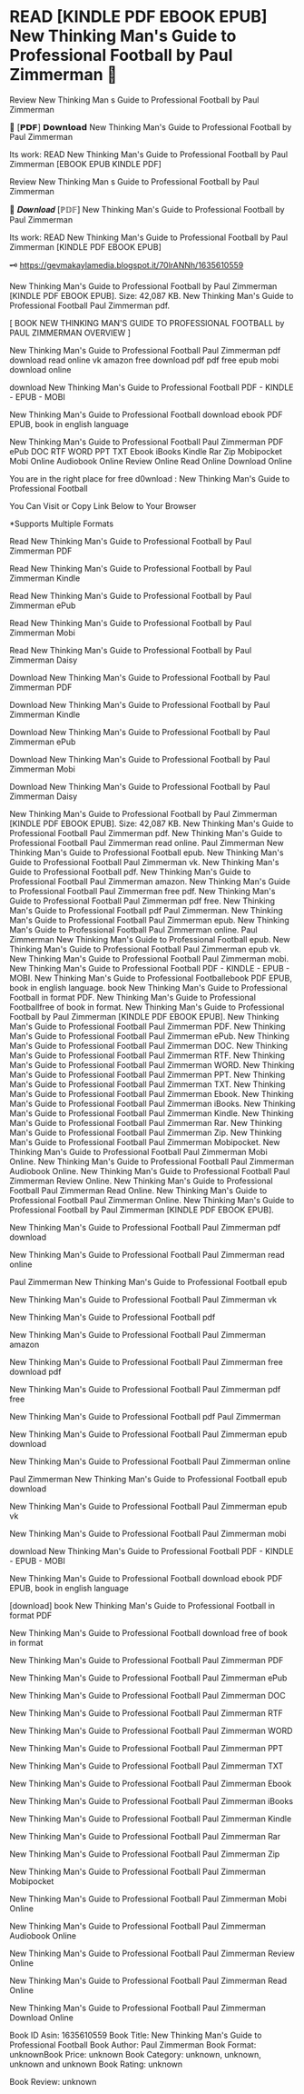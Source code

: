 # READ [KINDLE PDF EBOOK EPUB] New Thinking Man's Guide to Professional Football by  Paul Zimmerman 📒
Review New Thinking Man s Guide to Professional Football by Paul Zimmerman

📜 [𝗣𝗗𝗙] 𝗗𝗼𝘄𝗻𝗹𝗼𝗮𝗱 New Thinking Man's Guide to Professional Football by Paul Zimmerman

Its work: READ New Thinking Man's Guide to Professional Football by Paul Zimmerman [EBOOK EPUB KINDLE PDF]


Review New Thinking Man s Guide to Professional Football by Paul Zimmerman

📒 𝑫𝒐𝒘𝒏𝒍𝒐𝒂𝒅 [ℙ𝔻𝔽] New Thinking Man's Guide to Professional Football by Paul Zimmerman

Its work: READ New Thinking Man's Guide to Professional Football by Paul Zimmerman [KINDLE PDF EBOOK EPUB]



🗝️ https://gevmakaylamedia.blogspot.it/70lrANNh/1635610559



New Thinking Man's Guide to Professional Football by Paul Zimmerman [KINDLE PDF EBOOK EPUB]. Size: 42,087 KB. New Thinking Man's Guide to Professional Football Paul Zimmerman pdf.

[ BOOK NEW THINKING MAN'S GUIDE TO PROFESSIONAL FOOTBALL by PAUL ZIMMERMAN OVERVIEW ]

New Thinking Man's Guide to Professional Football Paul Zimmerman pdf download read online vk amazon free download pdf pdf free epub mobi download online

download New Thinking Man's Guide to Professional Football PDF - KINDLE - EPUB - MOBI

New Thinking Man's Guide to Professional Football download ebook PDF EPUB, book in english language

New Thinking Man's Guide to Professional Football Paul Zimmerman PDF ePub DOC RTF WORD PPT TXT Ebook iBooks Kindle Rar Zip Mobipocket Mobi Online Audiobook Online Review Online Read Online Download Online

You are in the right place for free d0wnload : New Thinking Man's Guide to Professional Football

You Can Visit or Copy Link Below to Your Browser

*Supports Multiple Formats

Read New Thinking Man's Guide to Professional Football by Paul Zimmerman PDF

Read New Thinking Man's Guide to Professional Football by Paul Zimmerman Kindle

Read New Thinking Man's Guide to Professional Football by Paul Zimmerman ePub

Read New Thinking Man's Guide to Professional Football by Paul Zimmerman Mobi

Read New Thinking Man's Guide to Professional Football by Paul Zimmerman Daisy

Download New Thinking Man's Guide to Professional Football by Paul Zimmerman PDF

Download New Thinking Man's Guide to Professional Football by Paul Zimmerman Kindle

Download New Thinking Man's Guide to Professional Football by Paul Zimmerman ePub

Download New Thinking Man's Guide to Professional Football by Paul Zimmerman Mobi

Download New Thinking Man's Guide to Professional Football by Paul Zimmerman Daisy

New Thinking Man's Guide to Professional Football by Paul Zimmerman [KINDLE PDF EBOOK EPUB]. Size: 42,087 KB. New Thinking Man's Guide to Professional Football Paul Zimmerman pdf. New Thinking Man's Guide to Professional Football Paul Zimmerman read online. Paul Zimmerman New Thinking Man's Guide to Professional Football epub. New Thinking Man's Guide to Professional Football Paul Zimmerman vk. New Thinking Man's Guide to Professional Football pdf. New Thinking Man's Guide to Professional Football Paul Zimmerman amazon. New Thinking Man's Guide to Professional Football Paul Zimmerman free pdf. New Thinking Man's Guide to Professional Football Paul Zimmerman pdf free. New Thinking Man's Guide to Professional Football pdf Paul Zimmerman. New Thinking Man's Guide to Professional Football Paul Zimmerman epub. New Thinking Man's Guide to Professional Football Paul Zimmerman online. Paul Zimmerman New Thinking Man's Guide to Professional Football epub. New Thinking Man's Guide to Professional Football Paul Zimmerman epub vk. New Thinking Man's Guide to Professional Football Paul Zimmerman mobi. New Thinking Man's Guide to Professional Football PDF - KINDLE - EPUB - MOBI. New Thinking Man's Guide to Professional Footballebook PDF EPUB, book in english language. book New Thinking Man's Guide to Professional Football in format PDF. New Thinking Man's Guide to Professional Footballfree of book in format. New Thinking Man's Guide to Professional Football by Paul Zimmerman [KINDLE PDF EBOOK EPUB]. New Thinking Man's Guide to Professional Football Paul Zimmerman PDF. New Thinking Man's Guide to Professional Football Paul Zimmerman ePub. New Thinking Man's Guide to Professional Football Paul Zimmerman DOC. New Thinking Man's Guide to Professional Football Paul Zimmerman RTF. New Thinking Man's Guide to Professional Football Paul Zimmerman WORD. New Thinking Man's Guide to Professional Football Paul Zimmerman PPT. New Thinking Man's Guide to Professional Football Paul Zimmerman TXT. New Thinking Man's Guide to Professional Football Paul Zimmerman Ebook. New Thinking Man's Guide to Professional Football Paul Zimmerman iBooks. New Thinking Man's Guide to Professional Football Paul Zimmerman Kindle. New Thinking Man's Guide to Professional Football Paul Zimmerman Rar. New Thinking Man's Guide to Professional Football Paul Zimmerman Zip. New Thinking Man's Guide to Professional Football Paul Zimmerman Mobipocket. New Thinking Man's Guide to Professional Football Paul Zimmerman Mobi Online. New Thinking Man's Guide to Professional Football Paul Zimmerman Audiobook Online. New Thinking Man's Guide to Professional Football Paul Zimmerman Review Online. New Thinking Man's Guide to Professional Football Paul Zimmerman Read Online. New Thinking Man's Guide to Professional Football Paul Zimmerman Online. New Thinking Man's Guide to Professional Football by Paul Zimmerman [KINDLE PDF EBOOK EPUB].

New Thinking Man's Guide to Professional Football Paul Zimmerman pdf download

New Thinking Man's Guide to Professional Football Paul Zimmerman read online

Paul Zimmerman New Thinking Man's Guide to Professional Football epub

New Thinking Man's Guide to Professional Football Paul Zimmerman vk

New Thinking Man's Guide to Professional Football pdf

New Thinking Man's Guide to Professional Football Paul Zimmerman amazon

New Thinking Man's Guide to Professional Football Paul Zimmerman free download pdf

New Thinking Man's Guide to Professional Football Paul Zimmerman pdf free

New Thinking Man's Guide to Professional Football pdf Paul Zimmerman

New Thinking Man's Guide to Professional Football Paul Zimmerman epub download

New Thinking Man's Guide to Professional Football Paul Zimmerman online

Paul Zimmerman New Thinking Man's Guide to Professional Football epub download

New Thinking Man's Guide to Professional Football Paul Zimmerman epub vk

New Thinking Man's Guide to Professional Football Paul Zimmerman mobi

download New Thinking Man's Guide to Professional Football PDF - KINDLE - EPUB - MOBI

New Thinking Man's Guide to Professional Football download ebook PDF EPUB, book in english language

[download] book New Thinking Man's Guide to Professional Football in format PDF

New Thinking Man's Guide to Professional Football download free of book in format

New Thinking Man's Guide to Professional Football Paul Zimmerman PDF

New Thinking Man's Guide to Professional Football Paul Zimmerman ePub

New Thinking Man's Guide to Professional Football Paul Zimmerman DOC

New Thinking Man's Guide to Professional Football Paul Zimmerman RTF

New Thinking Man's Guide to Professional Football Paul Zimmerman WORD

New Thinking Man's Guide to Professional Football Paul Zimmerman PPT

New Thinking Man's Guide to Professional Football Paul Zimmerman TXT

New Thinking Man's Guide to Professional Football Paul Zimmerman Ebook

New Thinking Man's Guide to Professional Football Paul Zimmerman iBooks

New Thinking Man's Guide to Professional Football Paul Zimmerman Kindle

New Thinking Man's Guide to Professional Football Paul Zimmerman Rar

New Thinking Man's Guide to Professional Football Paul Zimmerman Zip

New Thinking Man's Guide to Professional Football Paul Zimmerman Mobipocket

New Thinking Man's Guide to Professional Football Paul Zimmerman Mobi Online

New Thinking Man's Guide to Professional Football Paul Zimmerman Audiobook Online

New Thinking Man's Guide to Professional Football Paul Zimmerman Review Online

New Thinking Man's Guide to Professional Football Paul Zimmerman Read Online

New Thinking Man's Guide to Professional Football Paul Zimmerman Download Online

Book ID Asin: 1635610559
Book Title: New Thinking Man's Guide to Professional Football
Book Author: Paul Zimmerman
Book Format: unknownBook Price: unknown
Book Category: unknown, unknown, unknown and unknown
Book Rating: unknown

Book Review: unknown
